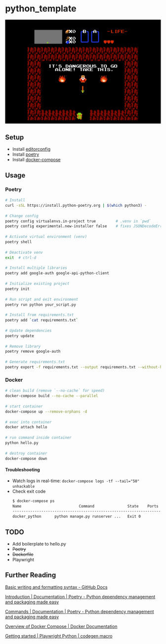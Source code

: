 # python_template

!["It's dangerous to go alone! Take this."](zelda.jpg)
<!-- <img src="https://user-images.githubusercontent.com/4097471/144654508-823c6e31-5e10-404c-9f9f-0d6b9d6ce617.jpg" width="300"> -->

## Setup
* Install [editorconfig](https://editorconfig.org/)
* Install [poetry](https://python-poetry.org/docs/)
* Install [docker-compose](https://docs.docker.com/compose/install/)

## Usage
### Poetry
```bash
# Install
curl -sSL https://install.python-poetry.org | $(which python3) -

# Change config
poetry config virtualenvs.in-project true		  # .venv in `pwd`
poetry config experimental.new-installer false	  # fixes JSONDecodeError on Python3.10

# Activate virtual environment (venv)
poetry shell

# Deactivate venv
exit  # ctrl-d

# Install multiple libraries
poetry add google-auth google-api-python-client

# Initialize existing project
poetry init

# Run script and exit environment
poetry run python your_script.py

# Install from requirements.txt
poetry add `cat requirements.txt`

# Update dependencies
poetry update

# Remove library
poetry remove google-auth

# Generate requirements.txt
poetry export -f requirements.txt --output requirements.txt --without-hashes
```

### Docker
```bash
# clean build (remove `--no-cache` for speed)
docker-compose build --no-cache --parallel

# start container
docker-compose up --remove-orphans -d

# exec into container
docker attach hello

# run command inside container
python hello.py

# destroy container
docker-compose down
```

#### Troubleshooting
* Watch logs in real-time: `docker-compose logs -tf --tail="50" unhackable`
* Check exit code
    ```bash
    $ docker-compose ps
    Name                          Command               State    Ports
    ------------------------------------------------------------------------------
    docker_python      python manage.py runserver ...   Exit 0
    ```

## TODO
* Add boilerplate to hello.py
* ~~Poetry~~
* ~~Dockerfile~~
* Playwright

## Further Reading
[Basic writing and formatting syntax - GitHub Docs](https://docs.github.com/en/get-started/writing-on-github/getting-started-with-writing-and-formatting-on-github/basic-writing-and-formatting-syntax)

[Introduction | Documentation | Poetry - Python dependency management and packaging made easy](https://python-poetry.org/docs/)

[Commands | Documentation | Poetry - Python dependency management and packaging made easy](https://python-poetry.org/docs/cli#export)

[Overview of Docker Compose | Docker Documentation](https://docs.docker.com/compose/)

[Getting started | Playwright Python | codegen macro](https://playwright.dev/python/docs/intro)
